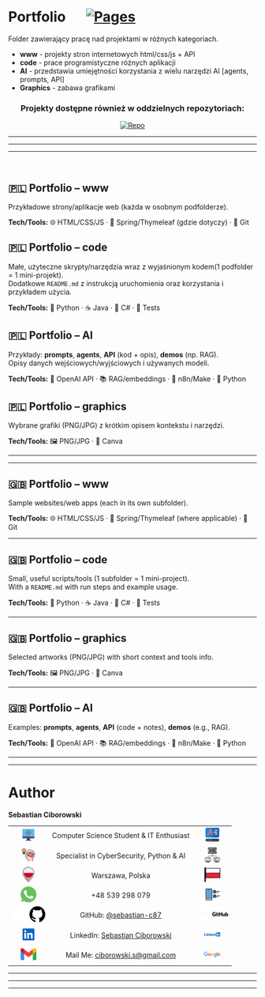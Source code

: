 ﻿# Portfolio &emsp; [![Pages](https://img.shields.io/badge/GitHub_Pages-Go_To_Home_Page-aa?style=for-the-badge&labelColor=7cffe5&logo=github&logoColor=black&)](https://sebastian-c87.github.io/my-IT-profile-hub/)

Folder zawierający pracę nad projektami w różnych kategoriach.
<br>
- **www** - projekty stron internetowych html/css/js + API
- **code** - prace programistyczne różnych aplikacji
- **AI** - przedstawia umiejętności korzystania z wielu narzędzi AI [agents, prompts, API]
- **Graphics** - zabawa grafikami

### <div align="center">  Projekty dostępne również w oddzielnych repozytoriach:  </div>

<div align="center">

[![Repo](https://img.shields.io/badge/GitHub_Repositories-My_Projects-f05032?style=for-the-badge&logo=github)](https://github.com/sebastian-c87?tab=repositories) </div>


---
---
---

<br>

## 🇵🇱 Portfolio – www
Przykładowe strony/aplikacje web (każda w osobnym podfolderze).  


**Tech/Tools:** 🌐 HTML/CSS/JS · 🍃 Spring/Thymeleaf (gdzie dotyczy) · 🐙 Git

## 🇵🇱 Portfolio – code
Małe, użyteczne skrypty/narzędzia wraz z wyjaśnionym kodem(1 podfolder = 1 mini-projekt).  
Dodatkowe `README.md` z instrukcją uruchomienia oraz korzystania i przykładem użycia.

**Tech/Tools:** 🐍 Python · ☕ Java · 🧱 C# · 🧪 Tests 

## 🇵🇱 Portfolio – AI
Przykłady: **prompts**, **agents**, **API** (kod + opis), **demos** (np. RAG).  
Opisy danych wejściowych/wyjściowych i używanych modeli.

**Tech/Tools:** 🤖 OpenAI API · 📚 RAG/embeddings · 🔗 n8n/Make  · 🐍 Python

## 🇵🇱 Portfolio – graphics
Wybrane grafiki (PNG/JPG) z krótkim opisem kontekstu i narzędzi.

**Tech/Tools:** 🖼️ PNG/JPG · 🎨 Canva

---

---

## 🇬🇧 Portfolio – www
Sample websites/web apps (each in its own subfolder).  


**Tech/Tools:** 🌐 HTML/CSS/JS · 🍃 Spring/Thymeleaf (where applicable) · 🐙 Git



---
## 🇬🇧 Portfolio – code
Small, useful scripts/tools (1 subfolder = 1 mini-project).  
With a `README.md` with run steps and example usage.

**Tech/Tools:** 🐍 Python · ☕ Java · 🧱 C# · 🧪 Tests



---
## 🇬🇧 Portfolio – graphics
Selected artworks (PNG/JPG) with short context and tools info.

**Tech/Tools:** 🖼️ PNG/JPG · 🎨 Canva



---
## 🇬🇧 Portfolio – AI
Examples: **prompts**, **agents**, **API** (code + notes), **demos** (e.g., RAG).  


**Tech/Tools:** 🤖 OpenAI API · 📚 RAG/embeddings · 🔗 n8n/Make · 🐍 Python

---
---

# Author

**Sebastian Ciborowski**

|  |  |  |
|:--:|:---:|:--:|
| <img src="../docs/assets/icons/1a.svg" width="32" alt=""> | Computer Science Student & IT Enthusiast | <img src="../docs/assets/icons/1.svg" width="32" alt=""> |
| <img src="../docs/assets/icons/2.svg"  width="32" alt=""> | Specialist in CyberSecurity, Python & AI | <img src="../docs/assets/icons/2a.svg" width="32" alt=""> |
| <img src="../docs/assets/icons/3.svg"  width="32" alt=""> | Warszawa, Polska | <img src="../docs/assets/icons/3a.svg" width="32" alt=""> |
| <img src="../docs/assets/icons/4.svg"  width="32" alt=""> | +48 539 298 079 | <img src="../docs/assets/icons/4a.svg" width="32" alt=""> |
| <img src="../docs/assets/icons/5d.svg#gh-dark-mode-only" width="32" alt=""> <img src="../docs/assets/icons/5l.svg#gh-light-mode-only" width="32"> | GitHub: [@sebastian-c87](https://github.com/sebastian-c87) | <img src="../docs/assets/icons/5b.svg#gh-dark-mode-only" width="32" alt=""><img src="../docs/assets/icons/5f.svg#gh-light-mode-only" width="32"> |
| <img src="../docs/assets/icons/6.svg"  width="32" alt=""> | LinkedIn: [Sebastian Ciborowski](https://www.linkedin.com/in/sebastian-ciborowski-8442a6302/) | <img src="../docs/assets/icons/6a.svg" width="32" alt=""> |
| <img src="../docs/assets/icons/g.svg" width="32" alt=""> | Mail Me: [ciborowski.s@gmail.com](mailto:ciborowski.s@gmail.com) | <img src="../docs/assets/icons/g1.svg"  width="33" alt=""> |



---

---
---


